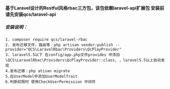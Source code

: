 **基于Laravel设计的Restful风格rbac三方包，该包依赖laravel-api扩展包 安装前请先安装qcs/laravel-api**


##### 安装说明：

```
1. composer require qcs/laravel-rbac
2. 发布迁移文件，路由等：php artisan vendor:publish --provider="QCS\LaravelRbac\Providers\QcPlayProvider"
3. laravel5.5以下 在config/app.php文件provides 中添加\QCS\LaravelRbac\Providers\QcPlayProvider::class, ，laravel5.5以上自动发现
4.发布迁移：php atisan migrate
5.在UserModel中添加UserModelTrait 
6.判断权限时 使用CheckUserPermission 中间件
```


